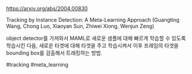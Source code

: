 https://arxiv.org/abs/2004.00830

Tracking by Instance Detection: A Meta-Learning Approach (Guangting Wang, Chong Luo, Xiaoyan Sun, Zhiwei Xiong, Wenjun Zeng)

object detector를 가져와서 MAML로 새로운 샘플에 대해 빠르게 학습할 수 있도록 학습시킨 다음, 새로운 타겟에 대해 타겟을 주고 학습시켜서 이후 프레임의 타겟을 bounding box를 검출해서 트래킹하는 방법.

#tracking #meta_learning 